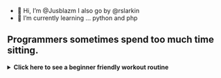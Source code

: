 - 👋 Hi, I’m @Jusblazm I also go by @rslarkin
- 🌱 I’m currently learning ... python and php

<!---
Jusblazm/Jusblazm is a ✨ special ✨ repository because its `README.md` (this file) appears on your GitHub profile.
You can click the Preview link to take a look at your changes.
--->

## Programmers sometimes spend too much time sitting.

<details>
<summary><b>Click here to see a beginner friendly workout routine</b></summary>
<br>

# Weekly Exercise Routine

## Day 1: Cardio and Core
- **Warm-up (10-15 minutes):** Brisk walking or light jogging.
- **Cardio (30-45 minutes):** Choose one or a combination of activities like brisk walking, cycling, swimming, or using a cardio machine (treadmill, elliptical).
- **Core Exercises (15-20 minutes):** Planks, crunches, leg raises, and bicycle crunches. Perform each exercise for 2-3 sets of 12-15 repetitions.
- **Cool Down (5-10 minutes):** Stretching exercises focusing on the core muscles.

<details>
<summary><b>Click here to see some cooldown exercises</b></summary>

> ### Standing Forward Fold:
> Stand with feet hip-width apart.
>> Slowly bend forward at the hips, letting your upper body hang loosely.
>> Hold onto elbows or reach for your toes if comfortable.
>> Hold for 20-30 seconds, focusing on breathing deeply.

> ### Child's Pose:
    >> Kneel on the floor with toes together and knees apart.
    >
    >> Lower your hips towards your heels and extend your arms forward, resting your forehead on the floor or a yoga block.
    >
    >> Hold for 20-30 seconds, breathing deeply into your lower back and hips.

> ### Seated Spinal Twist:
    >> Sit on the floor with legs extended in front of you.
    >
    >> Bend your right knee and cross it over your left leg, placing your foot flat on the floor.
    >
    >> Twist your torso to the right, placing your left elbow on the outside of your right knee.
    >
    >>Hold for 20-30 seconds, then switch sides.

> ### Cat-Cow Stretch:
    >> Start on your hands and knees in a tabletop position.
    >    
    >> Inhale as you arch your back, dropping your belly towards the floor and lifting your head and tailbone (Cow Pose).
    >
    >> Exhale as you round your spine, tucking your chin towards your chest and pressing into the floor with your hands (Cat Pose).
    >
    >> Repeat this flowing movement for 30-60 seconds, coordinating with your breath.

</details>

## Day 2: Strength Training

- **Warm-up (10-15 minutes):** Jumping jacks, high knees, or a brisk walk.
- **Full Body Strength Training (30-45 minutes):** Use bodyweight exercises such as squats, lunges, push-ups, and rows. Aim for 2-3 sets of 12-15 repetitions for each exercise.
- **Core Exercises (10-15 minutes):** Repeat core exercises from Day 1 or include additional exercises like side planks and stability ball exercises.
- **Cool Down (5-10 minutes):** Gentle stretching focusing on all major muscle groups.

<details>
<summary><b>Click here to see some cooldown exercises</b></summary>

> ### Hip Flexor Stretch:
    >> Kneel on your right knee, with your left foot in front and knee bent at 90 degrees.
    >
    >> Shift your weight forward slightly, feeling a stretch in the front of your right hip.
    >
    >> Hold for 20-30 seconds, then switch sides.

> ### Chest Opener Stretch:
    >> Stand tall with feet hip-width apart.
    >
    >> Clasp your hands behind your back and gently straighten your arms, lifting your chest and squeezing your shoulder blades together.
    >
    >> Hold for 20-30 seconds, breathing deeply.

> ### Figure 4 Stretch:
    >> Lie on your back with knees bent and feet flat on the floor.
    >
    >> Cross your right ankle over your left knee, forming a figure 4 shape with your legs.
    >
    >> Reach your hands around your left thigh and gently pull towards your chest.
    >
    >> Hold for 20-30 seconds, then switch sides.

> ### Hamstring Stretch:
    >> Sit on the floor with your right leg extended and left leg bent, sole of the left foot against your inner right thigh.
    >
    >> Lean forward from your hips, reaching towards your right foot.
    >
    >> Hold for 20-30 seconds, then switch legs.

</details>

## Day 3: Active Recovery

- **Low-intensity Activity (30-60 minutes):** Gentle walking, yoga, or stretching exercises to promote recovery and flexibility. This can also include activities like swimming or light cycling.
- **Foam Rolling (10-15 minutes):** Use a foam roller to massage and release tension in muscles.

## Day 4: Cardio and Core

- Follow the same structure as Day 1.

## Day 5: Strength Training

- Follow the same structure as Day 2.

## Day 6: Flexibility and Mobility

- **Dynamic Stretching (10-15 minutes):** Perform dynamic stretches to improve flexibility and mobility.

<details>
<summary><b>Click here to some dynamic stretches</b></summary>

> ### Leg Swings:
    >> Stand tall with feet hip-width apart and hold onto a stable surface for balance (like a wall or chair).
    >
    >> Swing one leg forward and backward in a controlled manner, gradually increasing the range of motion.
    >
    >> Perform 10-15 swings on each leg.

> ### Arm Circles:
    >> Stand with feet shoulder-width apart and extend your arms out to the sides at shoulder height.
    >
    >> Make small circles with your arms, gradually increasing the size of the circles.
    >
    >> Perform 10-15 circles forward and then 10-15 circles backward.

> ### High Knees:
    >> Stand tall with feet hip-width apart.
    >
    >> Lift one knee towards your chest, then quickly switch to lift the other knee.
    >
    >> Continue alternating knees, aiming to bring them as high as comfortable.
    >
    >> Perform 20-30 repetitions (10-15 on each side).

> ### Walking Lunges:
    >> Take a step forward with your right leg and lower your body until both knees are bent at a 90-degree angle (or as far as comfortable).
    >
    >> Push off your right foot to bring your left leg forward into the next lunge.
    >
    >> Continue walking forward with alternating lunges for about 10-15 lunges on each leg.

> ### Hip Circles:
    >> Stand with feet hip-width apart and place your hands on your hips.
    >
    >> Make slow circles with your hips, focusing on a full range of motion.
    >
    >> Perform 10-15 circles in one direction, then switch to the other direction.

> ### Torso Twists:
    >> Stand with feet hip-width apart and arms extended out to the sides.
    >
    >> Twist your torso to the right, bringing your left hand across your body to touch your right hand.
    >
    >> Return to center and then twist to the left, bringing your right hand across your body to touch your left hand.
    >
    >> Continue alternating twists for 10-15 repetitions on each side.

</details>

- **Yoga or Pilates (30-45 minutes):** Focus on poses or exercises that engage core muscles and improve flexibility.

<details>
<summary><b>Click here to see some yoga poses</b></summary>

> ### Mountain Pose (Tadasana):
    >> Stand tall with feet hip-width apart, arms at your sides.
    >
    >> Engage your thighs, lift your chest, and relax your shoulders.
    >
    >> Hold for 30 seconds to 1 minute, focusing on steady breathing.

> ### Downward Facing Dog (Adho Mukha Svanasana):
    >> Start on your hands and knees (Tabletop position).
    >
    >> Lift your hips up and back, straightening your legs to form an inverted V shape.
    >
    >> Press your palms into the mat and let your head hang freely between your arms.
    >
    >> Hold for 30 seconds to 1 minute, breathing deeply.

> ### Warrior I (Virabhadrasana I):
    >> From Downward Facing Dog, step your right foot forward between your hands.
    >
    >> Rotate your left heel down and angle it slightly outward.
    >
    >> Inhale and lift your torso, raising your arms overhead with palms facing each other.
    >
    >> Bend your right knee to a 90-degree angle (or as comfortable), keeping your left leg straight and strong.
    >
        >> Hold for 30 seconds to 1 minute, then switch sides.

> ### Tree Pose (Vrksasana):
    >> Stand with feet hip-width apart.
    >
    >> Shift your weight onto your left foot, bend your right knee, and place the sole of your right foot on the inner left thigh (or calf, avoiding the knee).
    >
    >> Bring your hands to prayer position at your chest or extend them overhead.
    >
    >> Find a focal point to help with balance and hold for 30 seconds to 1 minute, then switch sides.

> ### Child's Pose (Balasana):
    >> Kneel on the floor, touching your big toes together and sit on your heels.
    >
    >> Slowly lower your torso forward, bringing your forehead to rest on the mat and extending your arms in front of you or alongside your body.
    >
    >> Hold for 1-2 minutes, focusing on deep breathing and relaxation.

> ### Cat-Cow Stretch (Marjaryasana-Bitilasana):
    >> Start on your hands and knees in a tabletop position.
    >
    >> Inhale as you arch your back, dropping your belly towards the floor and lifting your head and tailbone (Cow Pose).
    >
    >> Exhale as you round your spine, tucking your chin towards your chest and pressing into the floor with your hands (Cat Pose).
    >
    >> Flow between these two poses for 1-2 minutes, coordinating with your breath.

</details>

## Day 7: Rest

 - **Rest and Recovery:** Allow your body to recover fully from the week's activities.
</details>
